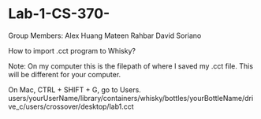 # Lab-1-CS-370-

Group Members:
Alex Huang
Mateen Rahbar
David Soriano

How to import .cct program to Whisky? 

Note: On my computer this is the filepath of where I saved my .cct file. This will be different for your computer. 

On Mac, CTRL + SHIFT + G, go to Users.  
users/yourUserName/library/containers/whisky/bottles/yourBottleName/drive_c/users/crossover/desktop/lab1.cct


